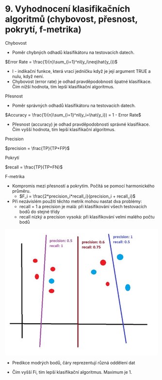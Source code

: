 # 9. Vyhodnocení klasifikačních algoritmů (chybovost, přesnost, pokrytí, f-metrika)

Chybovost
- Poměr chybných odhadů klasifikátoru na testovacích datech.
 
$Error Rate = \frac{1}{n}\sum_{i=1}^nI(y_i\neq\hat{y_i})$

- I - indikační funkce, která vrací jedničku když je její argument TRUE a nulu, když není.
- Chybovost (error rate) je odhad pravděpodobnosti špatné klasifikace. Čím nižší hodnota, tím lepší klasifikační algoritmus.

Přesnost
- Poměr správných odhadů klasifikátoru na testovacích datech.

$Accuracy = \frac{1}{n}\sum_{i=1}^nI(y_i=\hat{y_i}) = 1 - Error Rate$

- Přesnost (accuracy) je odhad pravděpodobnosti správné klasifikace. Čím vyšší hodnota, tím lepší klasifikační algoritmus.

Precision

$precision = \frac{TP}{TP+FP}$

Pokrytí

$recall = \frac{TP}{TP+FN}$

F-metrika
- Kompromis mezi přesností a pokrytím. Počítá se pomocí harmonického průměru.
  + $F_i = \frac{2*precision_i*recall_i}{precision_i + recall_i}$
- Při nezávislém použití těchto metrik mohou nastat dva problémy:
  + recall = 1 a precision je malá: při klasifikování všech testovacích bodů do stejné třídy
  + recall nízký a precision vysoká: při klasifikování velmi malého počtu bodů

![](../../../images/ad_9.JPG)
  + Predikce modrých bodů, čáry reprezentují různá oddělení dat

- Čím vyšší Fi, tím lepší klasifikační algoritmus. Maximum je 1.
